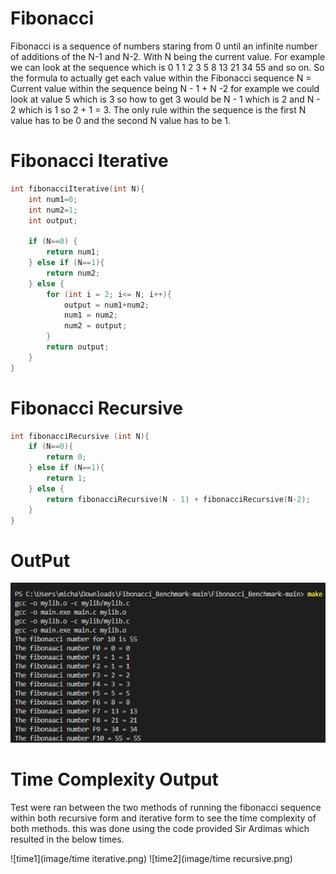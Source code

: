 # Fibonacci
Fibonacci is a sequence of numbers staring from 0 until an infinite number of additions of the N-1 and N-2. With N being the current value. For example we can look at the sequence which is 0 1 1 2 3 5 8 13 21 34 55 and so on. So the formula to actually get each value within the Fibonacci sequence N = Current value within the sequence being N - 1 + N -2 for example we could look at value 5 which is 3 so how to get 3 would be N - 1 which is 2 and N - 2 which is 1 so 2 + 1 = 3. The only rule within the sequence is the first N value has to be 0 and the second N value has to be 1.
# Fibonacci Iterative
```c
int fibonacciIterative(int N){
    int num1=0;
    int num2=1;
    int output;

    if (N==0) {
        return num1;
    } else if (N==1){
        return num2;
    } else {
        for (int i = 2; i<= N; i++){ 
            output = num1+num2;
            num1 = num2;
            num2 = output;
        }
        return output;
    }
}
```
# Fibonacci Recursive
```c
int fibonacciRecursive (int N){
    if (N==0){
        return 0;
    } else if (N==1){
        return 1;
    } else {
        return fibonacciRecursive(N - 1) + fibonacciRecursive(N-2);
    }
}
```
# OutPut
![same](image/same.png)
# Time Complexity Output
Test were ran between the two methods of running the fibonacci sequence within both recursive form and iterative form to see the time complexity of both methods. this was done using the code provided Sir Ardimas which resulted in the below times.

![time1](image/time iterative.png)
![time2](image/time recursive.png)
